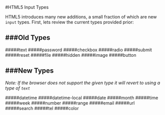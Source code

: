 #HTML5 Input Types

  HTML5 introduces many new additions, a small fraction of which are new `input` types. First, lets review the current types provided prior:

###Old Types
------

#####text
#####password
#####checkbox
#####radio
#####submit
#####reset
#####file
#####hidden
#####image
#####button



###New Types
------

*Note: If the browser does not support the given type it will revert to using a type of `text`*

#####datetime
#####datetime-local
#####date
#####month
#####time
#####week
#####number
#####range
#####email
#####url
#####search
#####tel
#####color
